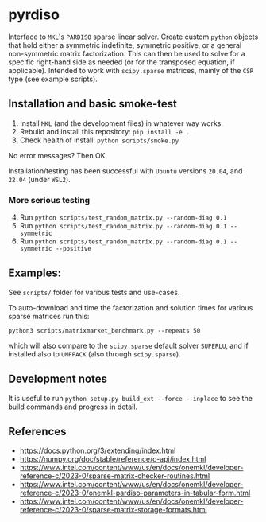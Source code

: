 # pyrdiso

Interface to `MKL`'s `PARDISO` sparse linear solver. Create custom `python` objects that hold either a symmetric indefinite, symmetric positive, or a general non-symmetric matrix factorization. This can then be used to solve for a specific right-hand side as needed (or for the transposed equation, if applicable). Intended to work with `scipy.sparse` matrices, mainly of the `CSR` type (see example scripts).

## Installation and basic smoke-test

1. Install `MKL` (and the development files) in whatever way works.
2. Rebuild and install this repository: `pip install -e .`
3. Check health of install: `python scripts/smoke.py`

No error messages? Then OK.

Installation/testing has been successful with `Ubuntu` versions `20.04`, and `22.04` (under `WSL2`).

### More serious testing

4. Run `python scripts/test_random_matrix.py --random-diag 0.1`
5. Run `python scripts/test_random_matrix.py --random-diag 0.1 --symmetric`
6. Run `python scripts/test_random_matrix.py --random-diag 0.1 --symmetric --positive`

## Examples:

See `scripts/` folder for various tests and use-cases.

To auto-download and time the factorization and solution times for various sparse matrices run this:
```
python3 scripts/matrixmarket_benchmark.py --repeats 50
```
which will also compare to the `scipy.sparse` default solver `SUPERLU`, and if installed also to `UMFPACK` (also through `scipy.sparse`).

## Development notes

It is useful to run `python setup.py build_ext --force --inplace` to see the build commands and progress in detail. 

## References

- https://docs.python.org/3/extending/index.html
- https://numpy.org/doc/stable/reference/c-api/index.html
- https://www.intel.com/content/www/us/en/docs/onemkl/developer-reference-c/2023-0/sparse-matrix-checker-routines.html
- https://www.intel.com/content/www/us/en/docs/onemkl/developer-reference-c/2023-0/onemkl-pardiso-parameters-in-tabular-form.html
- https://www.intel.com/content/www/us/en/docs/onemkl/developer-reference-c/2023-0/sparse-matrix-storage-formats.html
